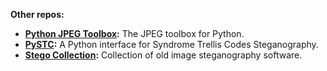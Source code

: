 **Other repos:**
- **[Python JPEG Toolbox](https://github.com/daniellerch/python-jpeg-toolbox):** The JPEG toolbox for Python.
- **[PySTC](https://github.com/daniellerch/pySTC):** A Python interface for Syndrome Trellis Codes Steganography.
- **[Stego Collection](https://github.com/daniellerch/stego-collection):** Collection of old image steganography software.
